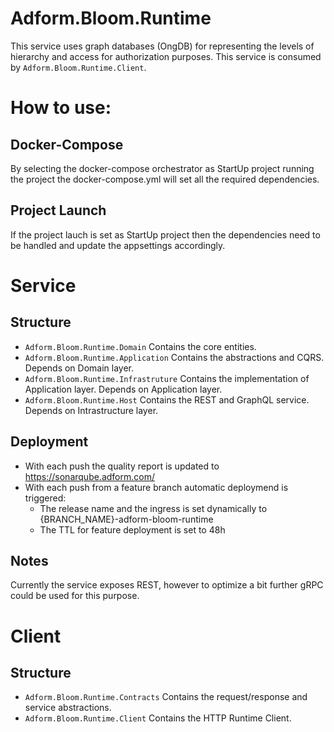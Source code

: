 # Adform.Bloom.Runtime

This service uses graph databases (OngDB) for representing the levels of hierarchy and access for authorization purposes. 
This service is consumed by `Adform.Bloom.Runtime.Client`. 

# How to use:

## Docker-Compose

By selecting the docker-compose orchestrator as StartUp project running the project the docker-compose.yml will set all the required dependencies.

## Project Launch

If the project lauch is set as StartUp project then the dependencies need to be handled and update the appsettings accordingly.

# Service

## Structure

- `Adform.Bloom.Runtime.Domain` Contains the core entities.
- `Adform.Bloom.Runtime.Application` Contains the abstractions and CQRS. Depends on Domain layer.
- `Adform.Bloom.Runtime.Infrastruture` Contains the implementation of Application layer. Depends on Application layer.
- `Adform.Bloom.Runtime.Host` Contains the REST and GraphQL service. Depends on Intrastructure layer.

## Deployment

- With each push the quality report is updated to https://sonarqube.adform.com/
- With each push from a feature branch automatic deploymend is triggered:
    - The release name and the ingress is set dynamically to {BRANCH_NAME}-adform-bloom-runtime
    - The TTL for feature deployment is set to 48h

## Notes

Currently the service exposes REST, however to optimize a bit further gRPC could be used for this purpose.

# Client 

## Structure

- `Adform.Bloom.Runtime.Contracts` Contains the request/response and service abstractions.
- `Adform.Bloom.Runtime.Client` Contains the HTTP Runtime Client.